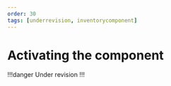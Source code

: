 ```yaml
---
order: 30
tags: [underrevision, inventorycomponent]
---
```


# Activating the component

!!!danger
Under revision
!!!